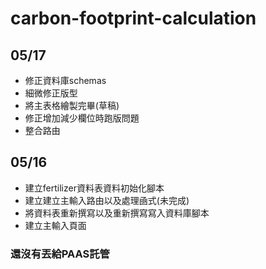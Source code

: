 # carbon-footprint-calculation

## 05/17

* 修正資料庫schemas
* 細微修正版型
* 將主表格繪製完畢(草稿)
* 修正增加減少欄位時跑版問題
* 整合路由

## 05/16

* 建立fertilizer資料表資料初始化腳本
* 建立建立主輸入路由以及處理凾式(未完成)
* 將資料表重新撰寫以及重新撰寫寫入資料庫腳本
* 建立主輸入頁面

### 還沒有丟給PAAS託管